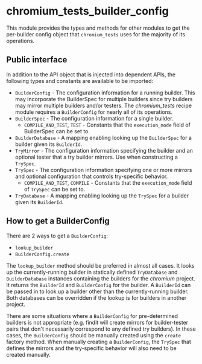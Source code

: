 # chromium_tests_builder_config

This module provides the types and methods for other modules to get the
per-builder config object that `chromium_tests` uses for the majority of its
operations.

## Public interface

In addition to the API object that is injected into dependent APIs, the
following types and constants are available to be imported:

* `BuilderConfig` - The configuration information for a running builder. This
  may incorporate the BuilderSpec for multiple builders since try builders may
  mirror multiple builders and/or testers. The *chromium_tests* recipe module
  requires a `BuilderConfig` for nearly all of its operations.
* `BuilderSpec` - The configuration information for a single builder.
  * `COMPILE_AND_TEST`, `TEST` - Constants that the `execution_mode` field of
  BuilderSpec can be set to.
* `BuilderDatabase` - A mapping enabling looking up the `BuilderSpec` for a
  builder given its `BuilderId`.
* `TryMirror` - The configuration information specifying the builder and
  an optional tester that a try builder mirrors. Use when constructing a
  `TrySpec`.
* `TrySpec` - The configuration information specifying one or more mirrors
  and optional configuration that controls try-specific behavior.
  * `COMPILE_AND_TEST`, `COMPILE` - Constants that the `execution_mode` field
    of `TrySpec` can be set to.
* `TryDatabase` - A mapping enabling looking up the `TrySpec` for a builder
  given its `BuilderId`.

## How to get a BuilderConfig

There are 2 ways to get a `BuilderConfig`:

* `lookup_builder`
* `BuilderConfig.create`

The `lookup_builder` method should be preferred in almost all cases. It
looks up the currently-running builder in statically defined
`TryDatabase` and `BuilderDatabase` instances containing the builders
for the *chromium* project. It returns the `BuilderId` and
`BuilderConfig` for the builder. A `BuilderId` can be passed in to look
up a builder other than the currently-running builder. Both databases
can be overridden if the lookup is for builders in another project.

There are some situations where a `BuilderConfig` for pre-determined builders is
not appropriate (e.g. findit will create mirrors for builder-tester pairs that
don't necessarily correspond to any defined try builders). In these cases, the
`BuilderConfig` should be manually created using the `create` factory method.
When manually creating a `BuilderConfig`, the `TrySpec` that defines the mirrors
and the try-specific behavior will also need to be created manually.
